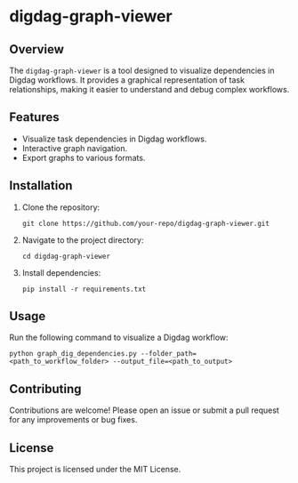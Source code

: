 # digdag-graph-viewer

## Overview

The `digdag-graph-viewer` is a tool designed to visualize dependencies in Digdag workflows. It provides a graphical representation of task relationships, making it easier to understand and debug complex workflows.

## Features

- Visualize task dependencies in Digdag workflows.
- Interactive graph navigation.
- Export graphs to various formats.

## Installation

1. Clone the repository:
   ```
   git clone https://github.com/your-repo/digdag-graph-viewer.git
   ```
2. Navigate to the project directory:
   ```
   cd digdag-graph-viewer
   ```
3. Install dependencies:
   ```
   pip install -r requirements.txt
   ```

## Usage

Run the following command to visualize a Digdag workflow:

```
python graph_dig_dependencies.py --folder_path=<path_to_workflow_folder> --output_file=<path_to_output>
```

## Contributing

Contributions are welcome! Please open an issue or submit a pull request for any improvements or bug fixes.

## License

This project is licensed under the MIT License.

